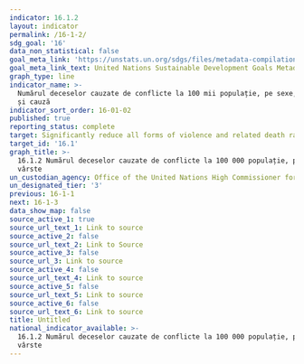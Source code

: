 ```yaml
---
indicator: 16.1.2
layout: indicator
permalink: /16-1-2/
sdg_goal: '16'
data_non_statistical: false
goal_meta_link: 'https://unstats.un.org/sdgs/files/metadata-compilation/Metadata-Goal-16.pdf'
goal_meta_link_text: United Nations Sustainable Development Goals Metadata (PDF 1.3 MB)
graph_type: line
indicator_name: >-
  Numărul deceselor cauzate de conflicte la 100 mii populație, pe sexe, vârste
  și cauză
indicator_sort_order: 16-01-02
published: true
reporting_status: complete
target: Significantly reduce all forms of violence and related death rates everywhere
target_id: '16.1'
graph_title: >-
  16.1.2 Numărul deceselor cauzate de conflicte la 100 000 populație, pe sexe și
  vârste
un_custodian_agency: Office of the United Nations High Commissioner for Human Rights (OHCHR)
un_designated_tier: '3'
previous: 16-1-1
next: 16-1-3
data_show_map: false
source_active_1: true
source_url_text_1: Link to source
source_active_2: false
source_url_text_2: Link to Source
source_active_3: false
source_url_3: Link to source
source_active_4: false
source_url_text_4: Link to source
source_active_5: false
source_url_text_5: Link to source
source_active_6: false
source_url_text_6: Link to source
title: Untitled
national_indicator_available: >-
  16.1.2 Numărul deceselor cauzate de conflicte la 100 000 populație, pe sexe și
  vârste
---
```

